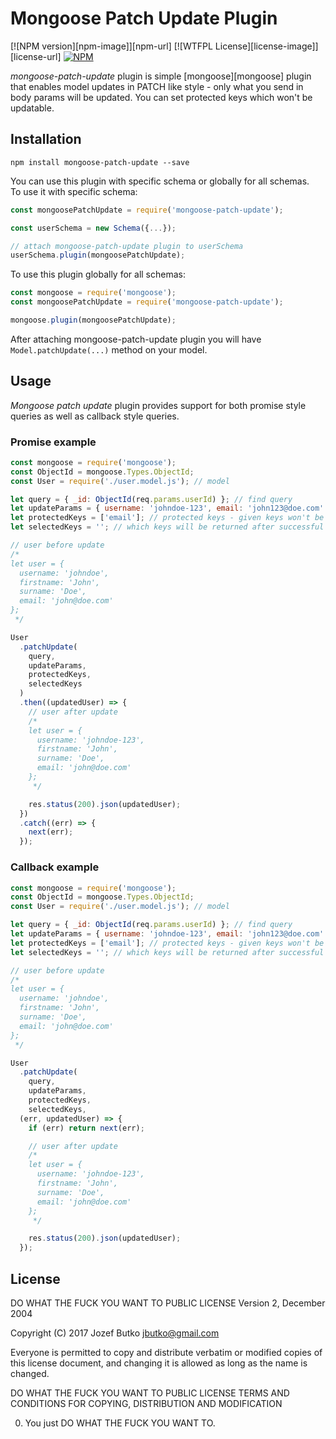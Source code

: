 Mongoose Patch Update Plugin
=========

[![NPM version][npm-image]][npm-url] [![WTFPL License][license-image]][license-url]
[![NPM](https://nodei.co/npm/mongoose-patch-update.png?downloads=true&downloadRank=true&stars=true)](https://nodei.co/npm/mongoose-patch-update/)

*mongoose-patch-update* plugin is simple [mongoose][mongoose] plugin that enables model updates in PATCH like style - only what you send in body params will be updated. You can set protected keys which won't be updatable.

## Installation
```
npm install mongoose-patch-update --save
```

You can use this plugin with specific schema or globally for all schemas.<br />
To use it with specific schema:
```javascript
const mongoosePatchUpdate = require('mongoose-patch-update');

const userSchema = new Schema({...});

// attach mongoose-patch-update plugin to userSchema
userSchema.plugin(mongoosePatchUpdate);
```

To use this plugin globally for all schemas:
```javascript
const mongoose = require('mongoose');
const mongoosePatchUpdate = require('mongoose-patch-update');

mongoose.plugin(mongoosePatchUpdate);
```
After attaching mongoose-patch-update plugin you will have `Model.patchUpdate(...)` method on your model.


## Usage

*Mongoose patch update* plugin provides support for both promise style queries as well as callback style queries.

### Promise example
```javascript
const mongoose = require('mongoose');
const ObjectId = mongoose.Types.ObjectId;
const User = require('./user.model.js'); // model

let query = { _id: ObjectId(req.params.userId) }; // find query
let updateParams = { username: 'johndoe-123', email: 'john123@doe.com' }; // update parameters - only `username` will be updated, `email` is protected
let protectedKeys = ['email']; // protected keys - given keys won't be allowed to be updated
let selectedKeys = ''; // which keys will be returned after successful update - all keys will be returned

// user before update
/*
let user = {
  username: 'johndoe',
  firstname: 'John',
  surname: 'Doe',
  email: 'john@doe.com'
};
 */

User
  .patchUpdate(
    query,
    updateParams,
    protectedKeys,
    selectedKeys
  )
  .then((updatedUser) => {
    // user after update
    /*
    let user = {
      username: 'johndoe-123',
      firstname: 'John',
      surname: 'Doe',
      email: 'john@doe.com'
    };
     */

    res.status(200).json(updatedUser);
  })
  .catch((err) => {
    next(err);
  });

```

### Callback example
```javascript
const mongoose = require('mongoose');
const ObjectId = mongoose.Types.ObjectId;
const User = require('./user.model.js'); // model

let query = { _id: ObjectId(req.params.userId) }; // find query
let updateParams = { username: 'johndoe-123', email: 'john123@doe.com' }; // update parameters - only `username` will be updated, `email` is protected
let protectedKeys = ['email']; // protected keys - given keys won't be allowed to be updated
let selectedKeys = ''; // which keys will be returned after successful update - all keys will be returned

// user before update
/*
let user = {
  username: 'johndoe',
  firstname: 'John',
  surname: 'Doe',
  email: 'john@doe.com'
};
 */

User
  .patchUpdate(
    query,
    updateParams,
    protectedKeys,
    selectedKeys,
  (err, updatedUser) => {
    if (err) return next(err);

    // user after update
    /*
    let user = {
      username: 'johndoe-123',
      firstname: 'John',
      surname: 'Doe',
      email: 'john@doe.com'
    };
     */

    res.status(200).json(updatedUser);
  });

```

## License

DO WHAT THE FUCK YOU WANT TO PUBLIC LICENSE
Version 2, December 2004

Copyright (C) 2017 Jozef Butko <jbutko@gmail.com>

Everyone is permitted to copy and distribute verbatim or modified
copies of this license document, and changing it is allowed as long
as the name is changed.

DO WHAT THE FUCK YOU WANT TO PUBLIC LICENSE
TERMS AND CONDITIONS FOR COPYING, DISTRIBUTION AND MODIFICATION

0. You just DO WHAT THE FUCK YOU WANT TO.
